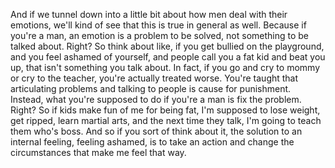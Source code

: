  And if we tunnel down into a little bit about how men deal with their emotions, we'll kind of see that this is true in general as well. Because if you're a man, an emotion is a problem to be solved, not something to be talked about. Right? So think about like, if you get bullied on the playground, and you feel ashamed of yourself, and people call you a fat kid and beat you up, that isn't something you talk about. In fact, if you go and cry to mommy or cry to the teacher, you're actually treated worse. You're taught that articulating problems and talking to people is cause for punishment. Instead, what you're supposed to do if you're a man is fix the problem. Right? So if kids make fun of me for being fat, I'm supposed to lose weight, get ripped, learn martial arts, and the next time they talk, I'm going to teach them who's boss. And so if you sort of think about it, the solution to an internal feeling, feeling ashamed, is to take an action and change the circumstances that make me feel that way.